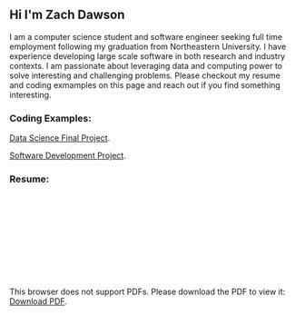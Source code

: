 ## Hi I'm Zach Dawson

I am a computer science student and software engineer seeking full time employment following my graduation from Northeastern University. I have experience developing large scale software in both research and industry contexts. I am passionate about leveraging data and computing power to solve interesting and challenging problems. Please checkout my resume and coding exmamples on this page and reach out if you find something interesting.

### Coding Examples:

[Data Science Final Project](https://github.com/zachwdawson/DS300_Final).

[Software Development Project](https://github.com/zachwdawson/Software-Development).

### Resume:
<object data="https://zachwdawson.github.io/ZacharyDawsonResume 1.pdf" type="application/pdf" width="700px" height="700px">
    <embed src="https://zachwdawson.github.io/ZacharyDawsonResume 1.pdf">
        <p>This browser does not support PDFs. Please download the PDF to view it: <a href="https://zachwdawson.github.io/ZacharyDawsonResume.pdf">Download PDF</a>.</p>
    </embed>
</object>

